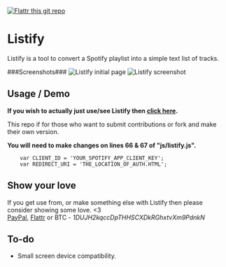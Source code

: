 [![Flattr this git repo](http://api.flattr.com/button/flattr-badge-large.png)](https://flattr.com/submit/auto?user_id=fuzzymannerz&url=https://github.com/fuzzymannerz/listify/&title=Listify&tags=github)
# Listify #
Listify is a tool to convert a Spotify playlist into a simple text list of tracks.

###Screenshots###
![Listify initial page](http://i.imgur.com/EJNtAD0.jpg)
![Listify screenshot](http://i.imgur.com/rRlw6sf.jpg)

## Usage / Demo
**If you wish to actually just use/see Listify then [click here](https://listify.thefuzz.xyz).**

This repo if for those who want to submit contributions or fork and make their own version.   

**You will need to make changes on lines 66 & 67 of "js/listify.js".**    

        var CLIENT_ID = 'YOUR_SPOTIFY_APP_CLIENT_KEY';
        var REDIRECT_URI = 'THE_LOCATION_OF_AUTH.HTML';

## Show your love
If you get use from, or make something else with Listify then please consider showing some love. <3    
[PayPal](https://paypal.me/fuzzymannerz), [Flattr](https://flattr.com/submit/auto?fid=rok0q2&url=https%3A%2F%2Flistify.thefuzz.xyz) or BTC - *1DUJH2kqccDpTHHSCXDkRGhxtvXm9PdnkN*

## To-do
- Small screen device compatibility.
